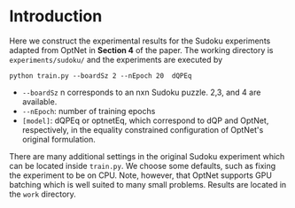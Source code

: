 # Introduction

Here we construct the experimental results for the Sudoku experiments adapted from OptNet in __Section 4__ of the paper. The working directory is `experiments/sudoku/` and the experiments are executed by
```
python train.py --boardSz 2 --nEpoch 20  dQPEq
```

+ `--boardSz` n corresponds to an nxn Sudoku puzzle. 2,3, and 4 are available.
+ `--nEpoch`: number of training epochs
+ `[model]`: dQPEq or optnetEq, which correspond to dQP and OptNet, respectively, in the equality constrained configuration of OptNet's original formulation. 

There are many additional settings in the original Sudoku experiment which can be located inside `train.py`. We choose some defaults, such as fixing the experiment to be on CPU. 
Note, however, that OptNet supports GPU batching which is well suited to many small problems. Results are located in the `work` directory.